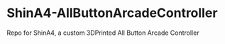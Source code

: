 # ShinA4-AllButtonArcadeController
Repo for ShinA4, a custom 3DPrinted All Button Arcade Controller
